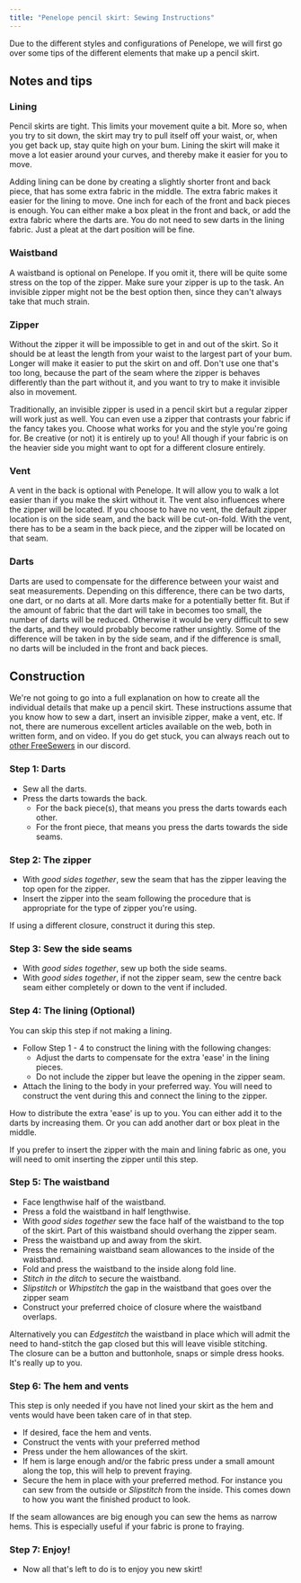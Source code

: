 ```yaml
---
title: "Penelope pencil skirt: Sewing Instructions"
---
```


<Note>

Due to the different styles and configurations of Penelope, we will first go over some tips of the different elements that make up a pencil skirt.

</Note>

## Notes and tips

### Lining

Pencil skirts are tight. This limits your movement quite a bit. More so, when you
try to sit down, the skirt may try to pull itself off your waist, or, when you get
back up, stay quite high on your bum. Lining the skirt will make it move a lot
easier around your curves, and thereby make it easier for you to move.

Adding lining can be done by creating a slightly shorter front and back piece, that
has some extra fabric in the middle. The extra fabric makes it easier for the
lining to move. One inch for each of the front and back pieces is enough. You can
either make a box pleat in the front and back, or add the extra fabric where the
darts are. You do not need to sew darts in the lining fabric. Just a pleat at the
dart position will be fine.

### Waistband

A waistband is optional on Penelope. If you omit it, there will be quite some stress
on the top of the zipper. Make sure your zipper is up to the task. An invisible zipper might not be the best option then, since they can't always take that much strain.

### Zipper

Without the zipper it will be impossible to get in and out of the skirt. So it should
be at least the length from your waist to the largest part of your bum. Longer will
make it easier to put the skirt on and off. Don't use one that's too long, because the
part of the seam where the zipper is behaves differently than the part without it, and
you want to try to make it invisible also in movement.

Traditionally, an invisible zipper is used in a pencil skirt but a regular zipper will work just as well.
You can even use a zipper that contrasts your fabric if the fancy takes you.
Choose what works for you and the style you're going for. Be creative (or not) it is entirely up to you!
All though if your fabric is on the heavier side you might want to opt for a different closure entirely.

### Vent

A vent in the back is optional with Penelope. It will allow you to walk a lot easier
than if you make the skirt without it. The vent also influences where the zipper will
be located. If you choose to have no vent, the default zipper location is on the side
seam, and the back will be cut-on-fold. With the vent, there has to be a seam in the
back piece, and the zipper will be located on that seam.

### Darts

Darts are used to compensate for the difference between your waist and seat measurements.
Depending on this difference, there can be two darts, one dart, or no darts at all. More
darts make for a potentially better fit. But if the amount of fabric that the dart will
take in becomes too small, the number of darts will be reduced. Otherwise it would be
very difficult to sew the darts, and they would probably become rather unsightly. Some
of the difference will be taken in by the side seam, and if the difference is small, no
darts will be included in the front and back pieces.

## Construction

<Warning>

We're not going to go into a full explanation on how to create all the individual details
that make up a pencil skirt. These instructions assume that you know how to sew a dart, insert an invisible
zipper, make a vent, etc. If not, there are numerous excellent articles available on the
web, both in written form, and on video. If you do get stuck, you can always reach out to
[other FreeSewers](https://discord.freesewing.org/) in our discord.

</Warning>

### Step 1: Darts

- Sew all the darts.
- Press the darts towards the back.
  - For the back piece(s), that means you press the darts towards each other.
  - For the front piece, that means you press the darts towards the side seams.

### Step 2: The zipper

- With _good sides together_, sew the seam that has the zipper leaving the top open for the zipper.
- Insert the zipper into the seam following the procedure that is appropriate for the type of zipper you're using.

<Note>

If using a different closure, construct it during this step.

</Note>

### Step 3: Sew the side seams

- With _good sides together_, sew up both the side seams.
- With _good sides together_, if not the zipper seam, sew the centre back seam either completely or down to the vent if included.

### Step 4: The lining (Optional)

You can skip this step if not making a lining.

- Follow Step 1 - 4 to construct the lining with the following changes:
  - Adjust the darts to compensate for the extra 'ease' in the lining pieces.
  - Do not include the zipper but leave the opening in the zipper seam.
- Attach the lining to the body in your preferred way. You will need to construct the vent during this and connect the lining to the zipper.

<Note>

How to distribute the extra 'ease' is up to you. You can either add it to the darts by increasing them. Or you can add another dart or box pleat in the middle.

</Note>

<Warning>

If you prefer to insert the zipper with the main and lining fabric as one, you will need to omit inserting the zipper until this step.

</Warning>

### Step 5: The waistband

- Face lengthwise half of the waistband.
- Press a fold the waistband in half lengthwise.
- With _good sides together_ sew the face half of the waistband to the top of the skirt. Part of this waistband should overhang the zipper seam.
- Press the waistband up and away from the skirt.
- Press the remaining waistband seam allowances to the inside of the waistband.
- Fold and press the waistband to the inside along fold line.
- _Stitch in the ditch_ to secure the waistband.
- _Slipstitch_ or _Whipstitch_ the gap in the waistband that goes over the zipper seam
- Construct your preferred choice of closure where the waistband overlaps.

<Note>

Alternatively you can _Edgestitch_ the waistband in place which will admit the need to hand-stitch the gap closed but this will leave visible stitching.  
The closure can be a button and buttonhole, snaps or simple dress hooks. It's really up to you.

</Note>

### Step 6: The hem and vents

This step is only needed if you have not lined your skirt as the hem and vents would have been taken care of in that step.

- If desired, face the hem and vents.
- Construct the vents with your preferred method
- Press under the hem allowances of the skirt.
- If hem is large enough and/or the fabric press under a small amount along the top, this will help to prevent fraying.
- Secure the hem in place with your preferred method. For instance you can sew from the outside or _Slipstitch_ from the inside. This comes down to how you want the finished product to look.

<Tip>

If the seam allowances are big enough you can sew the hems as narrow hems. This is especially useful if your fabric is prone to fraying.

</Tip>

### Step 7: Enjoy!

- Now all that's left to do is to enjoy you new skirt!
